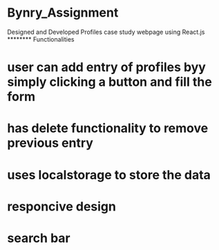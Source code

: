 # Bynry_Assignment


Designed and Developed Profiles case study webpage using React.js
******** Functionalities
# user can add entry of profiles byy simply clicking a button and fill the form
# has delete functionality to remove previous entry
# uses localstorage to store the data 
# responcive design 
# search bar 
